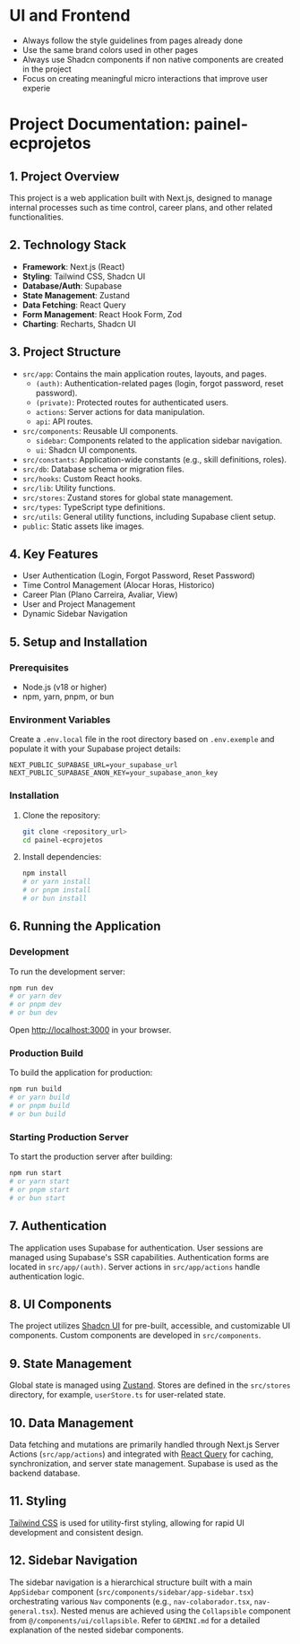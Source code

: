 # UI and Frontend

- Always follow the style guidelines from pages already done
- Use the same brand colors used in other pages
- Always use Shadcn components if non native components are created in the project
- Focus on creating meaningful micro interactions that improve user experie

# Project Documentation: painel-ecprojetos

## 1. Project Overview
This project is a web application built with Next.js, designed to manage internal processes such as time control, career plans, and other related functionalities.

## 2. Technology Stack
- **Framework**: Next.js (React)
- **Styling**: Tailwind CSS, Shadcn UI
- **Database/Auth**: Supabase
- **State Management**: Zustand
- **Data Fetching**: React Query
- **Form Management**: React Hook Form, Zod
- **Charting**: Recharts, Shadcn UI

## 3. Project Structure
- `src/app`: Contains the main application routes, layouts, and pages.
  - `(auth)`: Authentication-related pages (login, forgot password, reset password).
  - `(private)`: Protected routes for authenticated users.
  - `actions`: Server actions for data manipulation.
  - `api`: API routes.
- `src/components`: Reusable UI components.
  - `sidebar`: Components related to the application sidebar navigation.
  - `ui`: Shadcn UI components.
- `src/constants`: Application-wide constants (e.g., skill definitions, roles).
- `src/db`: Database schema or migration files.
- `src/hooks`: Custom React hooks.
- `src/lib`: Utility functions.
- `src/stores`: Zustand stores for global state management.
- `src/types`: TypeScript type definitions.
- `src/utils`: General utility functions, including Supabase client setup.
- `public`: Static assets like images.

## 4. Key Features
- User Authentication (Login, Forgot Password, Reset Password)
- Time Control Management (Alocar Horas, Historico)
- Career Plan (Plano Carreira, Avaliar, View)
- User and Project Management
- Dynamic Sidebar Navigation

## 5. Setup and Installation

### Prerequisites
- Node.js (v18 or higher)
- npm, yarn, pnpm, or bun

### Environment Variables
Create a `.env.local` file in the root directory based on `.env.exemple` and populate it with your Supabase project details:
```
NEXT_PUBLIC_SUPABASE_URL=your_supabase_url
NEXT_PUBLIC_SUPABASE_ANON_KEY=your_supabase_anon_key
```

### Installation
1. Clone the repository:
   ```bash
   git clone <repository_url>
   cd painel-ecprojetos
   ```
2. Install dependencies:
   ```bash
   npm install
   # or yarn install
   # or pnpm install
   # or bun install
   ```

## 6. Running the Application

### Development
To run the development server:
```bash
npm run dev
# or yarn dev
# or pnpm dev
# or bun dev
```
Open [http://localhost:3000](http://localhost:3000) in your browser.

### Production Build
To build the application for production:
```bash
npm run build
# or yarn build
# or pnpm build
# or bun build
```

### Starting Production Server
To start the production server after building:
```bash
npm run start
# or yarn start
# or pnpm start
# or bun start
```

## 7. Authentication
The application uses Supabase for authentication. User sessions are managed using Supabase's SSR capabilities. Authentication forms are located in `src/app/(auth)`. Server actions in `src/app/actions` handle authentication logic.

## 8. UI Components
The project utilizes [Shadcn UI](https://ui.shadcn.com/) for pre-built, accessible, and customizable UI components. Custom components are developed in `src/components`.

## 9. State Management
Global state is managed using [Zustand](https://zustand-bear.github.io/zustand/). Stores are defined in the `src/stores` directory, for example, `userStore.ts` for user-related state.

## 10. Data Management
Data fetching and mutations are primarily handled through Next.js Server Actions (`src/app/actions`) and integrated with [React Query](https://tanstack.com/query/latest) for caching, synchronization, and server state management. Supabase is used as the backend database.

## 11. Styling
[Tailwind CSS](https://tailwindcss.com/) is used for utility-first styling, allowing for rapid UI development and consistent design.

## 12. Sidebar Navigation
The sidebar navigation is a hierarchical structure built with a main `AppSidebar` component (`src/components/sidebar/app-sidebar.tsx`) orchestrating various `Nav` components (e.g., `nav-colaborador.tsx`, `nav-general.tsx`). Nested menus are achieved using the `Collapsible` component from `@/components/ui/collapsible`. Refer to `GEMINI.md` for a detailed explanation of the nested sidebar components.
